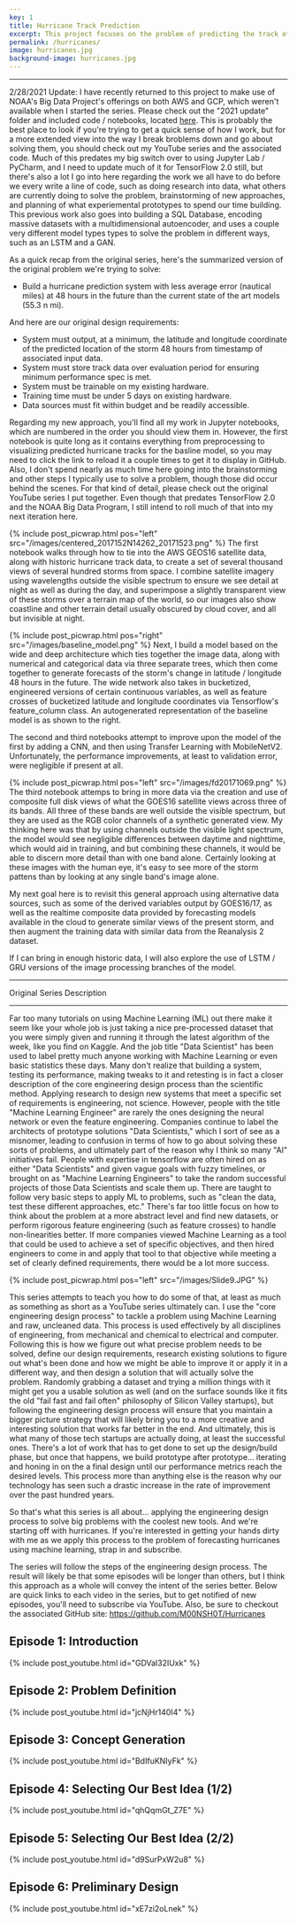 ```yaml
---
key: 1
title: Hurricane Track Prediction
excerpt: This project focuses on the problem of predicting the track of hurricanes using satellite imagery data accessed via AWS. I implement a Tensorflow multi-input, mixed type model (imagery plus numeric data) using the tf.data API to do automated feature engineering on the data pipeline.
permalink: /hurricanes/
image: hurricanes.jpg
background-image: hurricanes.jpg
---
```


<hr />

2/28/2021 Update: I have recently returned to this project to make use of NOAA's Big Data Project's offerings on both AWS and GCP, which weren't available when I started the series. Please check out the "2021 update" folder and included code / notebooks, located [here](https://github.com/M00NSH0T/Hurricanes/tree/master/2021%20update). This is probably the best place to look if you're trying to get a quick sense of how I work, but for a more extended view into the way I break broblems down and go about solving them, you should check out my YouTube series and the associated code. Much of this predates my big switch over to using Jupyter Lab / PyCharm, and I need to update much of it for TensorFlow 2.0 still, but there's also a lot I go into here regarding the work we all have to do before we every write a line of code, such as doing research into data, what others are currently doing to solve the problem, brainstorming of new approaches, and planning of what experiemental prototypes to spend our time building. This previous work also goes into building a SQL Database, encoding massive datasets with a multidimensional autoencoder, and uses a couple very different model types types to solve the problem in different ways, such as an LSTM and a GAN.

As a quick recap from the original series, here's the summarized version of the original problem we're trying to solve:

* Build a hurricane prediction system with less average error (nautical miles) at 48 hours in the future than the current state of the art models (55.3 n mi).

And here are our original design requirements:
* System must output, at a minimum, the latitude and longitude coordinate of the predicted location of the storm 48 hours from timestamp of associated input data. 
* System must store track data over evaluation period for ensuring minimum performance spec is met.
* System must be trainable on my existing hardware. 
* Training time must be under 5 days on existing hardware.
* Data sources must fit within budget and be readily accessible. 

Regarding my new approach, you'll find all my work in Jupyter notebooks, which are numbered in the order you should view them in. However, the first notebook is quite long as it contains everything from preprocessing to visualizing predicted hurricane tracks for the basline model, so you may need to click the link to reload it a couple times to get it to display in GitHub. Also, I don't spend nearly as much time here going into the brainstorming and other steps I typically use to solve a problem, though those did occur behind the scenes. For that kind of detail, please check out the original YouTube series I put together. Even though that predates TensorFlow 2.0 and the NOAA Big Data Program, I still intend to roll much of that into my next iteration here.
 
{% include post_picwrap.html pos="left" src="/images/centered_2017152N14262_20171523.png" %}
The first notebook walks through how to tie into the AWS GEOS16 satellite data, along with historic hurricane track data, to create a set of several thousand views of several hundred storms from space. I combine satellite imagery using wavelengths outside the visible spectrum to ensure we see detail at night as well as during the day, and superimpose a slightly transparent view of these storms over a terrain map of the world, so our images also show coastline and other terrain detail usually obscured by cloud cover, and all but invisible at night. 

{% include post_picwrap.html pos="right" src="/images/baseline_model.png" %}
Next, I build a model based on the wide and deep architecture which ties together the image data, along with numerical and categorical data via three separate trees, which then come together to generate forecasts of the storm's change in latitude / longitude 48 hours in the future. The wide network also takes in bucketized, engineered versions of certain continuous variables, as well as feature crosses of bucketized latitude and longitude coordinates via Tensorflow's feature_column class.  An autogenerated representation of the baseline model is as shown to the right.

The second and third notebooks attempt to improve upon the model of the first by adding a CNN, and then using Transfer Learning with MobileNetV2. Unfortunately, the performance improvements, at least to validation error, were negligible if present at all. 

{% include post_picwrap.html pos="left" src="/images/fd20171069.png" %}
The third notebook attemps to bring in more data via the creation and use of composite full disk views of what the GOES16 satellite views across three of its bands. All three of these bands are well outside the visible spectrum, but they are used as the RGB color channels of a synthetic generated view. My thinking here was that by using channels outside the visible light spectrum, the model would see negligible differences between daytime and nighttime, which would aid in training, and but combining these channels, it would be able to discern more detail than with one band alone. Certainly looking at these images with the human eye, it's easy to see more of the storm pattens than by looking at any single band's image alone.



My next goal here is to revisit this general approach using alternative data sources, such as some of the derived variables output by GOES16/17, as well as the realtime composite data provided by forecasting models available in the cloud to generate similar views of the present storm, and then augment the training data with similar data from the Reanalysis 2 dataset.

If I can bring in enough historic data, I will also explore the use of LSTM / GRU versions of the image processing branches of the model.



<hr />
Original Series Description
<hr />


Far too many tutorials on using Machine Learning (ML) out there make it seem like your whole job is just taking a nice pre-processed dataset that you were simply given and running it through the latest algorithm of the week, like you find on Kaggle. And the job title "Data Scientist" has been used to label pretty much anyone working with Machine Learning or even basic statistics these days. Many don't realize that building a system, testing its performance, making tweaks to it and retesting is in fact a closer description of the core engineering design process than the scientific method. Applying research to design new systems that meet a specific set of requirements is engineering, not science. However, people with the title "Machine Learning Engineer" are rarely the ones designing the neural network or even the feature engineering. Companies continue to label the architects of prototype solutions "Data Scientists," which I sort of see as a misnomer, leading to confusion in terms of how to go about solving these sorts of problems, and ultimately part of the reason why I think so many "AI" initiatives fail. People with expertise in tensorflow are often hired on as either "Data Scientists" and given vague goals with fuzzy timelines, or brought on as "Machine Learning Engineers" to take the random successful projects of those Data Scientists and scale them up. There are taught to follow very basic steps to apply ML to problems, such as "clean the data, test these different approaches, etc." There's far too little focus on how to think about the problem at a more abstract level and find new datasets, or perform rigorous feature engineering (such as feature crosses) to handle non-linearities better. If more companies viewed Machine Learning as a tool that could be used to achieve a set of specific objectives, and then hired engineers to come in and apply that tool to that objective while meeting a set of clearly defined requirements, there would be a lot more success. 


{% include post_picwrap.html pos="left" src="/images/Slide9.JPG" %}

This series attempts to teach you how to do some of that, at least as much as something as short as a YouTube series ultimately can. I use the "core engineering design process" to tackle a problem using Machine Learning and raw, uncleaned data. This process is used effectively by all disciplines of engineering, from mechanical and chemical to electrical and computer. Following this is how we figure out what precise problem needs to be solved, define our design requirements, research existing solutions to figure out what's been done and how we might be able to improve it or apply it in a different way, and then design a solution that will actually solve the problem. Randomly grabbing a dataset and trying a million things with it might get you a usable solution as well (and on the surface sounds like it fits the old "fail fast and fail often" philosophy of Silicon Valley startups), but following the engineering design process will ensure that you maintain a bigger picture strategy that will likely bring you to a more creative and interesting solution that works far better in the end. And ultimately, this is what many of those tech startups are actually doing, at least the successful ones. There's a lot of work that has to get done to set up the design/build phase, but once that happens, we build prototype after prototype... iterating and honing in on the a final design until our performance metrics reach the desired levels. This process more than anything else is the reason why our technology has seen such a drastic increase in the rate of improvement over the past hundred years.



So that's what this series is all about... applying the engineering design process to solve big problems with the coolest new tools. And we're starting off with hurricanes. If you're interested in getting your hands dirty with me as we apply this process to the problem of forecasting hurricanes using machine learning, strap in and subscribe. 

The series will follow the steps of the engineering design process. The result will likely be that some episodes will be longer than others, but I think this approach as a whole will convey the intent of the series better. Below are quick links to each video in the series, but to get notified of new episodes, you'll need to subscribe via YouTube. Also, be sure to checkout the associated GitHub site: https://github.com/M00NSH0T/Hurricanes

## Episode 1: Introduction
{% include post_youtube.html id="GDVal32IUxk" %}

## Episode 2: Problem Definition
{% include post_youtube.html id="jcNjHr140I4" %}

## Episode 3: Concept Generation
{% include post_youtube.html id="BdIfuKNIyFk" %}

## Episode 4: Selecting Our Best Idea (1/2)
{% include post_youtube.html id="qhQqmGt_Z7E" %}

## Episode 5: Selecting Our Best Idea (2/2)
{% include post_youtube.html id="d9SurPxW2u8" %}

## Episode 6: Preliminary Design
{% include post_youtube.html id="xE7zi2oLnek" %}

